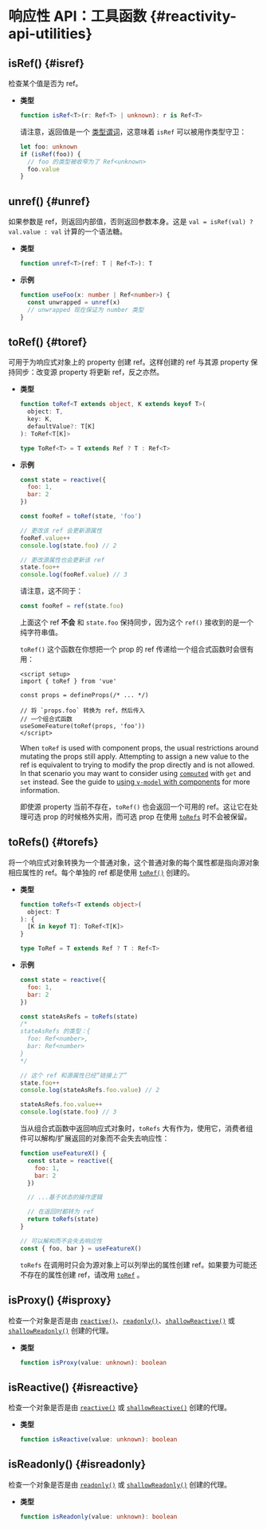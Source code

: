# 响应性 API：工具函数 {#reactivity-api-utilities}

## isRef()  {#isref}

检查某个值是否为 ref。

- **类型**

  ```ts
  function isRef<T>(r: Ref<T> | unknown): r is Ref<T>
  ```

  请注意，返回值是一个 [类型谓词](https://www.typescriptlang.org/docs/handbook/2/narrowing.html#using-type-predicates)，这意味着 `isRef` 可以被用作类型守卫：

  ```ts
  let foo: unknown
  if (isRef(foo)) {
    // foo 的类型被收窄为了 Ref<unknown>
    foo.value
  }
  ```

## unref() {#unref}

如果参数是 ref，则返回内部值，否则返回参数本身。这是 `val = isRef(val) ? val.value : val` 计算的一个语法糖。

- **类型**

  ```ts
  function unref<T>(ref: T | Ref<T>): T
  ```

- **示例**

  ```ts
  function useFoo(x: number | Ref<number>) {
    const unwrapped = unref(x)
    // unwrapped 现在保证为 number 类型
  }
  ```

## toRef() {#toref}

可用于为响应式对象上的 property 创建 ref。这样创建的 ref 与其源 property 保持同步：改变源 property 将更新 ref，反之亦然。

- **类型**

  ```ts
  function toRef<T extends object, K extends keyof T>(
    object: T,
    key: K,
    defaultValue?: T[K]
  ): ToRef<T[K]>

  type ToRef<T> = T extends Ref ? T : Ref<T>
  ```

- **示例**

  ```js
  const state = reactive({
    foo: 1,
    bar: 2
  })

  const fooRef = toRef(state, 'foo')

  // 更改该 ref 会更新源属性
  fooRef.value++
  console.log(state.foo) // 2

  // 更改源属性也会更新该 ref
  state.foo++
  console.log(fooRef.value) // 3
  ```

  请注意，这不同于：

  ```js
  const fooRef = ref(state.foo)
  ```

  上面这个 ref **不会** 和 `state.foo` 保持同步，因为这个 `ref()` 接收到的是一个纯字符串值。

  `toRef()` 这个函数在你想把一个 prop 的 ref 传递给一个组合式函数时会很有用：

  ```vue
  <script setup>
  import { toRef } from 'vue'
  
  const props = defineProps(/* ... */)

  // 将 `props.foo` 转换为 ref，然后传入
  // 一个组合式函数
  useSomeFeature(toRef(props, 'foo'))
  </script>
  ```

  When `toRef` is used with component props, the usual restrictions around mutating the props still apply. Attempting to assign a new value to the ref is equivalent to trying to modify the prop directly and is not allowed. In that scenario you may want to consider using [`computed`](./reactivity-core.html#computed) with `get` and `set` instead. See the guide to [using `v-model` with components](/guide/components/events.html#usage-with-v-model) for more information.

  即使源 property 当前不存在，`toRef()` 也会返回一个可用的 ref。这让它在处理可选 prop 的时候格外实用，而可选 prop 在使用 [`toRefs`](#torefs) 时不会被保留。

## toRefs() {#torefs}

将一个响应式对象转换为一个普通对象，这个普通对象的每个属性都是指向源对象相应属性的 ref。每个单独的 ref 都是使用 [`toRef()`](#toref) 创建的。

- **类型**

  ```ts
  function toRefs<T extends object>(
    object: T
  ): {
    [K in keyof T]: ToRef<T[K]>
  }

  type ToRef = T extends Ref ? T : Ref<T>
  ```

- **示例**

  ```js
  const state = reactive({
    foo: 1,
    bar: 2
  })

  const stateAsRefs = toRefs(state)
  /*
  stateAsRefs 的类型：{
    foo: Ref<number>,
    bar: Ref<number>
  }
  */

  // 这个 ref 和源属性已经“链接上了”
  state.foo++
  console.log(stateAsRefs.foo.value) // 2

  stateAsRefs.foo.value++
  console.log(state.foo) // 3
  ```

  当从组合式函数中返回响应式对象时，`toRefs` 大有作为，使用它，消费者组件可以解构/扩展返回的对象而不会失去响应性：

  ```js
  function useFeatureX() {
    const state = reactive({
      foo: 1,
      bar: 2
    })

    // ...基于状态的操作逻辑

    // 在返回时都转为 ref
    return toRefs(state)
  }

  // 可以解构而不会失去响应性
  const { foo, bar } = useFeatureX()
  ```

  `toRefs` 在调用时只会为源对象上可以列举出的属性创建 ref。如果要为可能还不存在的属性创建 ref，请改用 [`toRef`](#toref) 。

## isProxy()  {#isproxy}

检查一个对象是否是由 [`reactive()`](./reactivity-core.html#reactive)、[`readonly()`](./reactivity-core.html#readonly)、[`shallowReactive()`](./reactivity-advanced.html#shallowreactive) 或 [`shallowReadonly()`](./reactivity-advanced.html#shallowreadonly) 创建的代理。

- **类型**

  ```ts
  function isProxy(value: unknown): boolean
  ```

## isReactive()  {#isreactive}

检查一个对象是否是由 [`reactive()`](./reactivity-core.html#reactive) 或 [`shallowReactive()`](./reactivity-advanced.html#shallowreactive) 创建的代理。

- **类型**

  ```ts
  function isReactive(value: unknown): boolean
  ```

## isReadonly()  {#isreadonly}

检查一个对象是否是由 [`readonly()`](./reactivity-core.html#readonly) 或 [`shallowReadonly()`](./reactivity-advanced.html#shallowreadonly) 创建的代理。

- **类型**

  ```ts
  function isReadonly(value: unknown): boolean
  ```
